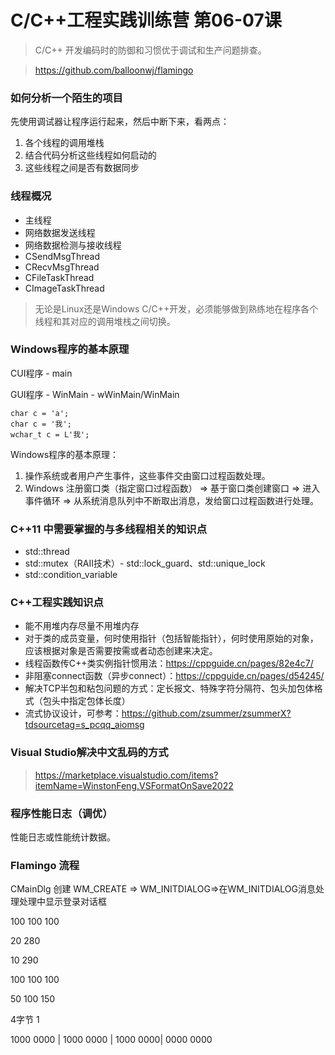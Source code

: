# C/C++工程实践训练营 第06-07课

> C/C++ 开发编码时的防御和习惯优于调试和生产问题排查。





> https://github.com/balloonwj/flamingo



### 如何分析一个陌生的项目

先使用调试器让程序运行起来，然后中断下来，看两点：

1. 各个线程的调用堆栈
2. 结合代码分析这些线程如何启动的
3. 这些线程之间是否有数据同步



### 线程概况

* 主线程
* 网络数据发送线程
* 网络数据检测与接收线程
* CSendMsgThread
* CRecvMsgThread
* CFileTaskThread
* CImageTaskThread



> 无论是Linux还是Windows C/C++开发，必须能够做到熟练地在程序各个线程和其对应的调用堆栈之间切换。



### Windows程序的基本原理

CUI程序 - main

GUI程序 - WinMain - wWinMain/WinMain

```
char c = 'a';
char c = '我';
wchar_t c = L'我';
```

Windows程序的基本原理：

1. 操作系统或者用户产生事件，这些事件交由窗口过程函数处理。
2. Windows 注册窗口类（指定窗口过程函数） => 基于窗口类创建窗口 => 进入事件循环 => 从系统消息队列中不断取出消息，发给窗口过程函数进行处理。



### C++11 中需要掌握的与多线程相关的知识点

* std::thread
* std::mutex（RAII技术）- std::lock_guard、std::unique_lock
* std::condition_variable



### C++工程实践知识点

* 能不用堆内存尽量不用堆内存
* 对于类的成员变量，何时使用指针（包括智能指针），何时使用原始的对象，应该根据对象是否需要按需或者动态创建来决定。
* 线程函数传C++类实例指针惯用法：https://cppguide.cn/pages/82e4c7/
* 非阻塞connect函数（异步connect）：https://cppguide.cn/pages/d54245/
* 解决TCP半包和粘包问题的方式：定长报文、特殊字符分隔符、包头加包体格式（包头中指定包体长度）
* 流式协议设计，可参考：https://github.com/zsummer/zsummerX?tdsourcetag=s_pcqq_aiomsg





### Visual Studio解决中文乱码的方式

> https://marketplace.visualstudio.com/items?itemName=WinstonFeng.VSFormatOnSave2022



###  程序性能日志（调优）

性能日志或性能统计数据。



### Flamingo 流程

CMainDlg 创建 WM_CREATE  => WM_INITDIALOG=>在WM_INITDIALOG消息处理处理中显示登录对话框



100 100 100

20 280

10 290 

100 100 100

50 100 150



4字节 1



1000 0000 | 1000 0000 | 1000 0000| 0000 0000

